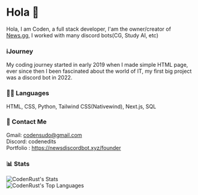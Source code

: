 
# Hola 👋

Hola, I am Coden, a full stack developer, I'am the owner/creator of [News.gg](https://newsdiscordbot.xyz), I worked with many discord bots(CG, Study AI, etc)




### ℹ️Journey
My coding journey started in early 2019 when I made simple HTML page, ever since then I been fascinated about the world of IT, my first big project was a discord bot in 2022.


### 👨‍💻 Languages
HTML, CSS, Python, Tailwind CSS(Nativewind), Next.js, SQL

### 📧 Contact Me

Gmail: codensudo@gmail.com  
Discord: codenedits     
Portfolio : https://newsdiscordbot.xyz/founder

### 📊 Stats
![CodenRust's Stats](https://github-readme-stats.vercel.app/api?username=CodenRust&theme=tokyonight&show_icons=true&hide_border=false&count_private=true)           
![CodenRust's Top Languages](https://github-readme-stats.vercel.app/api/top-langs/?username=CodenRust&theme=tokyonight&show_icons=true&hide_border=false&layout=compact)



